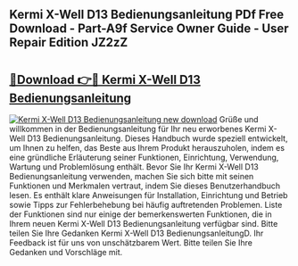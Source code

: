 ## Kermi X-Well D13 Bedienungsanleitung PDf Free Download - Part-A9f Service Owner Guide - User Repair Edition JZ2zZ

# <h2><a href="http://df0698.blite.top/?on=Kermi+X-Well+D13+Bedienungsanleitung">🔗Download 👉🔴 Kermi X-Well D13 Bedienungsanleitung</a></h2>

[![Kermi X-Well D13 Bedienungsanleitung new download](https://i.imgur.com/lujVjoI.png)](http://df0698.blite.top/?on=Kermi+X-Well+D13+Bedienungsanleitung)
Grüße und willkommen in der Bedienungsanleitung für Ihr neu erworbenes Kermi X-Well D13 Bedienungsanleitung. Dieses Handbuch wurde speziell entwickelt, um Ihnen zu helfen, das Beste aus Ihrem Produkt herauszuholen, indem es eine gründliche Erläuterung seiner Funktionen, Einrichtung, Verwendung, Wartung und Problemlösung enthält. Bevor Sie Ihr Kermi X-Well D13 Bedienungsanleitung verwenden, machen Sie sich bitte mit seinen Funktionen und Merkmalen vertraut, indem Sie dieses Benutzerhandbuch lesen. Es enthält klare Anweisungen für Installation, Einrichtung und Betrieb sowie Tipps zur Fehlerbehebung bei häufig auftretenden Problemen. Liste der Funktionen sind nur einige der bemerkenswerten Funktionen, die in Ihrem neuen Kermi X-Well D13 Bedienungsanleitung verfügbar sind. Bitte teilen Sie Ihre Gedanken Kermi X-Well D13 BedienungsanleitungD. Ihr Feedback ist für uns von unschätzbarem Wert. Bitte teilen Sie Ihre Gedanken und Vorschläge mit.
